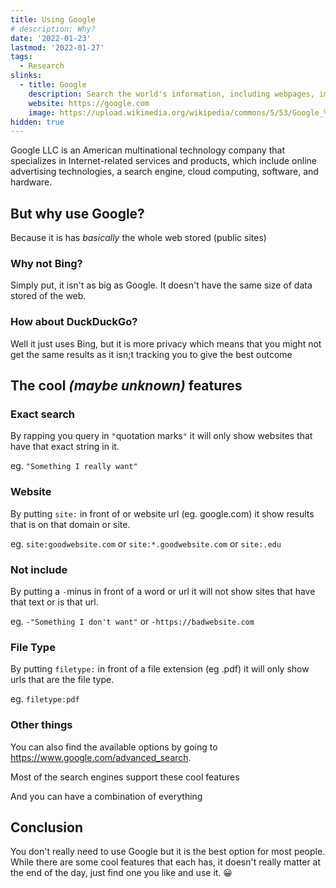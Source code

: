 ```yaml
---
title: Using Google
# description: Why?
date: '2022-01-23'
lastmod: '2022-01-27'
tags:
  - Research
slinks:
  - title: Google
    description: Search the world's information, including webpages, images, videos and more.
    website: https://google.com
    image: https://upload.wikimedia.org/wikipedia/commons/5/53/Google_%22G%22_Logo.svg
hidden: true
---
```

Google LLC is an American multinational technology company that specializes in Internet-related services and products, which include online advertising technologies, a search engine, cloud computing, software, and hardware.

## But why use Google?
Because it is has *basically* the whole web stored (public sites)

### Why not Bing?<!--(https://bing.com) -->
Simply put, it isn't as big as Google. It doesn't have the same size of data stored of the web.

### How about DuckDuckGo?<!--(https://duckduckgo.com) -->
Well it just uses Bing, but it is more privacy which means that you might not get the same results as it isn;t tracking you to give the best outcome


## The cool *(maybe unknown)* features

### Exact search
By rapping you query in `"`quotation marks`"` it will only show websites that have that exact string in it.

eg. `"Something I really want"`

### Website
By putting `site:` in front of or website url (eg. google.com) it show results that is on that domain or site.

eg. `site:goodwebsite.com`
or `site:*.goodwebsite.com`
or `site:.edu`

### Not include
By putting a `-`minus in front of a word or url it will not show sites that have that text or is that url.

eg. `-"Something I don't want"`
or `-https://badwebsite.com`

### File Type
By putting `filetype:` in front of a file extension (eg .pdf) it will only show urls that are the file type.

eg. `filetype:pdf`

### Other things
You can also find the available options by going to https://www.google.com/advanced_search.

Most of the search engines support these cool features

And you can have a combination of everything 

## Conclusion
You don't really need to use Google but it is the best option for most people. While there are some cool features that each has, it doesn't really matter at the end of the day, just find one you like and use it. 😀
